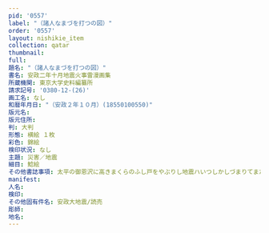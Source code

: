 ```yaml
---
pid: '0557'
label: "（諸人なまづを打つの図）"
order: '0557'
layout: nishikie_item
collection: qatar
thumbnail: 
full: 
題名: "（諸人なまづを打つの図）"
書名: 安政二年十月地震火事雷漫画集
所蔵機関: 東京大学史料編纂所
請求記号: '0380-12-(26)'
画工名: なし
和暦年月日: "（安政２年１０月）(18550100550)"
版元名: 
版元住所: 
判: 大判
形態: 横絵 １枚
彩色: 錦絵
検印状況: なし
主題: 災害／地震
細目: 鯰絵
その他書誌事項: 太平の御恩沢に高きまくらのふし戸をやぶりし地震ハいつしかしづまりてまたやごとなき御恵につきせぬ御代のかづかづをさされいしのみうたにならひて君が代は千代に八千代にかなめいしのいはほハぬけじよしゆるぐとも
manifest: 
人名: 
検印: 
その他固有件名: 安政大地震/読売
彫師: 
地名: 
---
```

